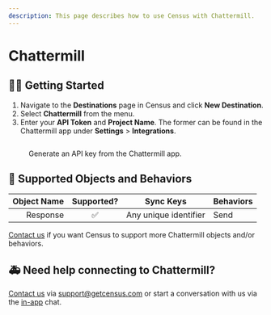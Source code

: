 ```yaml
---
description: This page describes how to use Census with Chattermill.
---
```


# Chattermill

## 🏃‍♀️ Getting Started

1. Navigate to the **Destinations** page in Census and click **New Destination**.
2. Select **Chattermill** from the menu.
3. Enter your **API Token** and **Project Name**. The former can be found in the Chattermill app under **Settings** > **Integrations**.

<figure><img src="../.gitbook/assets/chattermill.png" alt=""><figcaption><p>Generate an API key from the Chattermill app.</p></figcaption></figure>

## 🔀 Supported Objects and Behaviors <a href="#supported-objects-and-sync-behaviors" id="supported-objects-and-sync-behaviors"></a>

| **Object Name** | **Supported?** | **Sync Keys**  | **Behaviors** |
| --------------: | :------------: | ---------------- |---------------|
| Response | ✅ | Any unique identifier | Send          |

[Contact us](mailto:support@getcensus.com) if you want Census to support more Chattermill objects and/or behaviors.

## 🚑 Need help connecting to Chattermill?

[Contact us](mailto:support@getcensus.com) via support@getcensus.com or start a conversation with us via the [in-app](https://app.getcensus.com) chat.
